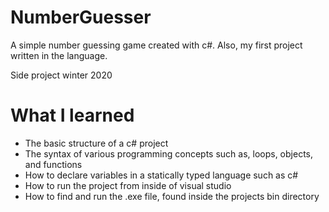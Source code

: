 # NumberGuesser
A simple number guessing game created with c#. Also, my first project written in the language.

Side project winter 2020

# What I learned
* The basic structure of a c# project
* The syntax of various programming concepts such as, loops, objects, and functions
* How to declare variables in a statically typed language such as c#
* How to run the project from inside of visual studio
* How to find and run the .exe file, found inside the projects bin directory
